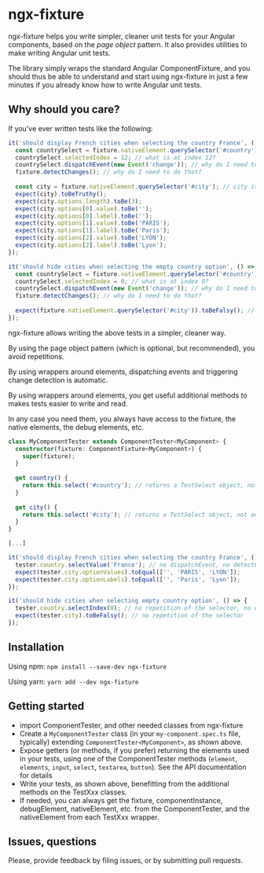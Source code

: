 # ngx-fixture

ngx-fixture helps you write simpler, cleaner unit tests for your Angular components, based on the
*page object* pattern. It also provides utilities to make writing Angular unit tests.

The library simply wraps the standard Angular ComponentFixture, and you should thus be 
able to understand and start using ngx-fixture in just a few minutes if you already know
how to write Angular unit tests.

## Why should you care?

If you've ever written tests like the following:

```typescript
it('should display French cities when selecting the country France', () => {
  const countrySelect = fixture.nativeElement.querySelector('#country'); // countrySelect is of type any
  countrySelect.selectedIndex = 12; // what is at index 12?
  countrySelect.dispatchEvent(new Event('change')); // why do I need to do that?
  fixture.detectChanges(); // why do I need to do that?
  
  const city = fixture.nativeElement.querySelector('#city'); // city is of type any
  expect(city).toBeTruthy();
  expect(city.options.length).toBe(3);
  expect(city.options[0].value).toBe('');
  expect(city.options[0].label).toBe('');
  expect(city.options[1].value).toBe('PARIS');
  expect(city.options[1].label).toBe('Paris');
  expect(city.options[2].value).toBe('LYON');
  expect(city.options[2].label).toBe('Lyon');
});

it('should hide cities when selecting the empty country option', () => {
  const countrySelect = fixture.nativeElement.querySelector('#country'); // I did that previously. What about DRY?
  countrySelect.selectedIndex = 0; // what is at index 0?
  countrySelect.dispatchEvent(new Event('change')); // why do I need to do that?
  fixture.detectChanges(); // why do I need to do that?
  
  expect(fixture.nativeElement.querySelector('#city')).toBeFalsy(); // I did that previously. What about DRY?
});
```

ngx-fixture allows writing the above tests in a simpler, cleaner way. 

By using the page object pattern (which is optional, but recommended), you avoid repetitions. 

By using wrappers around elements, dispatching events and triggering change detection is automatic.

By using wrappers around elements, you get useful additional methods to makes tests easier to write and read.

In any case you need them, you always have access to the fixture, the native elements, the debug elements, etc.

```typescript
class MyComponentTester extends ComponentTester<MyComponent> {
  constructor(fixture: ComponentFixture<MyComponent>) {
    super(fixture);
  }
  
  get country() {
    return this.select('#country'); // returns a TestSelect object, not any. Similar methods exist for inputs, buttons, etc.
  }
  
  get city() {
    return this.select('#city'); // returns a TestSelect object, not any
  }
}

[...]

it('should display French cities when selecting the country France', () => {
  tester.country.selectValue('France'); // no dispatchEvent, no detectChanges needed
  expect(tester.city.optionValues).toEqual(['', 'PARIS', 'LYON']);
  expect(tester.city.optionLabels).toEqual(['', 'Paris', 'Lyon']);
});

it('should hide cities when selecting empty country option', () => {
  tester.country.selectIndex(0); // no repetition of the selector, no dispatchEvent, no detectChanges needed
  expect(tester.city).toBeFalsy(); // no repetition of the selector
});
```

## Installation

Using npm: `npm install --save-dev ngx-fixture`

Using yarn: `yarn add --dev ngx-fixture`

## Getting started

 - import ComponentTester, and other needed classes from ngx-fixture
 - Create a `MyComponentTester` class (in your `my-component.spec.ts` file, typically) extending 
   `ComponentTester<MyComponent>`, as shown above.
 - Expose getters (or methods, if you prefer) returning the elements used in your tests, using
   one of the ComponentTester methods (`element`, `elements`, `input`, `select`, `textarea`, `button`).
   See the API documentation for details
 - Write your tests, as shown above, benefitting from the additional methods on the TestXxx classes.
 - If needed, you can always get the fixture, componentInstance, debugElement, nativeElement, etc.
   from the ComponentTester, and the nativeElement from each TestXxx wrapper.
   
## Issues, questions

Please, provide feedback by filing issues, or by submitting pull requests.
